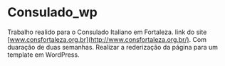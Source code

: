 # Consulado_wp

Trabalho realido para o Consulado Italiano em Fortaleza. 
link do site [www.consfortaleza.org.br](http://www.consfortaleza.org.br/).
Com duaração de duas semanhas.
Realizar a rederização da página para um template em WordPress.
